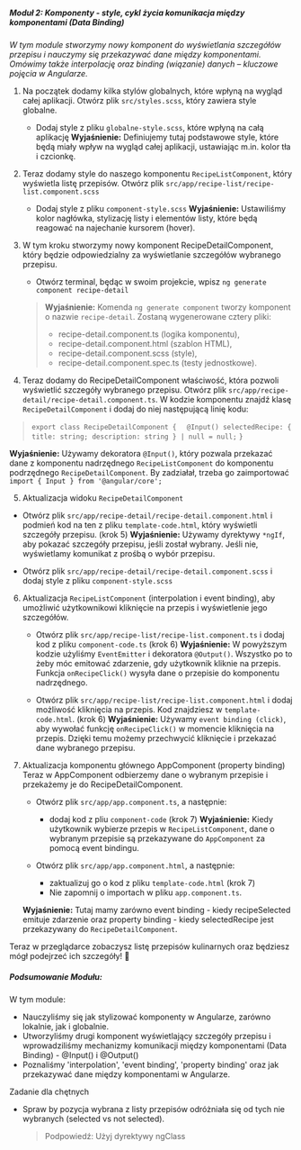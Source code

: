 ##### Moduł 2: Komponenty - style, cykl życia komunikacja między komponentami (Data Binding)
_W tym module stworzymy nowy komponent do wyświetlania szczegółów przepisu i nauczymy się przekazywać dane między komponentami._
_Omówimy także interpolację oraz binding (wiązanie) danych – kluczowe pojęcia w Angularze._

1. Na początek dodamy kilka stylów globalnych, które wpłyną na wygląd całej aplikacji. Otwórz plik `src/styles.scss`, który zawiera style globalne.
   * Dodaj style z pliku `globalne-style.scss`, które wpłyną na całą aplikację
  **Wyjaśnienie:** Definiujemy tutaj podstawowe style, które będą miały wpływ na wygląd całej aplikacji, ustawiając m.in. kolor tła i czcionkę.
2. Teraz dodamy style do naszego komponentu `RecipeListComponent`, który wyświetla listę przepisów. Otwórz plik `src/app/recipe-list/recipe-list.component.scss`
   * Dodaj style z pliku `component-style.scss`
    **Wyjaśnienie:** Ustawiliśmy kolor nagłówka, stylizację listy i elementów listy, które będą reagować na najechanie kursorem (hover).

3. W tym kroku stworzymy nowy komponent RecipeDetailComponent, który będzie odpowiedzialny za wyświetlanie szczegółów wybranego przepisu.
   * Otwórz terminal, będąc w swoim projekcie, wpisz `ng generate component recipe-detail`
  
    > **Wyjaśnienie:** Komenda `ng generate component` tworzy komponent o nazwie `recipe-detail`.
    > Zostaną wygenerowane cztery pliki:
    >
    > * recipe-detail.component.ts (logika komponentu),
    > * recipe-detail.component.html (szablon HTML),
    > * recipe-detail.component.scss (style),
    > * recipe-detail.component.spec.ts (testy jednostkowe).

4. Teraz dodamy do RecipeDetailComponent właściwość, która pozwoli wyświetlić szczegóły wybranego przepisu.
Otwórz plik `src/app/recipe-detail/recipe-detail.component.ts`. W kodzie komponentu znajdź klasę `RecipeDetailComponent` i dodaj do niej następującą linię kodu:
  > `export class RecipeDetailComponent {`
  > `  @Input() selectedRecipe: { title: string; description: string } | null = null;`
  > `}`

  **Wyjaśnienie:** Używamy dekoratora `@Input()`, który pozwala przekazać dane z komponentu
  nadrzędnego `RecipeListComponent` do komponentu podrzędnego `RecipeDetailComponent`.
  By zadziałał, trzeba go zaimportować `import { Input } from '@angular/core';`

5. Aktualizacja widoku `RecipeDetailComponent`
  * Otwórz plik `src/app/recipe-detail/recipe-detail.component.html` i podmień kod na ten z pliku `template-code.html`, który wyświetli szczegóły przepisu. (krok 5)
  **Wyjaśnienie:** Używamy dyrektywy `*ngIf`, aby pokazać szczegóły przepisu, jeśli został wybrany. Jeśli nie, wyświetlamy komunikat z prośbą o wybór przepisu.

  * Otwórz plik `src/app/recipe-detail/recipe-detail.component.scss` i dodaj style z pliku `component-style.scss`

6. Aktualizacja `RecipeListComponent` (interpolation i event binding), aby umożliwić użytkownikowi kliknięcie na przepis i wyświetlenie jego szczegółów.
   * Otwórz plik `src/app/recipe-list/recipe-list.component.ts` i dodaj kod z pliku `component-code.ts` (krok 6)
    **Wyjaśnienie:** W powyższym kodzie użyliśmy `EventEmitter` i dekoratora `@Output()`.
    Wszystko po to żeby móc emitować zdarzenie, gdy użytkownik kliknie na przepis.
    Funkcja `onRecipeClick()` wysyła dane o przepisie do komponentu nadrzędnego.

    * Otwórz plik `src/app/recipe-list/recipe-list.component.html` i dodaj możliwość kliknięcia na przepis. Kod znajdziesz w `template-code.html`. (krok 6)
    **Wyjaśnienie:** Używamy `event binding (click)`, aby wywołać funkcję `onRecipeClick()` w momencie kliknięcia na przepis.
    Dzięki temu możemy przechwycić kliknięcie i przekazać dane wybranego przepisu.

7. Aktualizacja komponentu głównego AppComponent (property binding)
   Teraz w AppComponent odbierzemy dane o wybranym przepisie i przekażemy je do RecipeDetailComponent.

    * Otwórz plik `src/app/app.component.ts`, a następnie:
      * dodaj kod z pliu `component-code` (krok 7)
    **Wyjaśnienie:** Kiedy użytkownik wybierze przepis w `RecipeListComponent`, dane o wybranym przepisie są przekazywane do `AppComponent` za pomocą event bindingu.

    * Otwórz plik `src/app/app.component.html`, a następnie:
      * zaktualizuj go o kod z pliku `template-code.html` (krok 7)
      * Nie zapomnij o importach w pliku `app.component.ts`.
    
    **Wyjaśnienie:** Tutaj mamy zarówno event binding - kiedy recipeSelected emituje zdarzenie
    oraz property binding - kiedy selectedRecipe jest przekazywany do `RecipeDetailComponent`.


Teraz w przeglądarce zobaczysz listę przepisów kulinarnych oraz będziesz mógł podejrzeć ich szczegóły! 🎉

##### Podsumowanie Modułu:
W tym module:

* Nauczyliśmy się jak stylizować komponenty w Angularze, zarówno lokalnie, jak i globalnie.
* Utworzyliśmy drugi komponent wyświetlający szczegóły przepisu i wprowadziliśmy mechanizmy komunikacji między komponentami (Data Binding) - @Input() i @Output()
* Poznaliśmy 'interpolation', 'event binding', 'property binding' oraz jak przekazywać dane między komponentami w Angularze.


Zadanie dla chętnych
* Spraw by pozycja wybrana z listy przepisów odróżniała się od tych nie wybranych (selected vs not selected).
    >Podpowiedź: Użyj dyrektywy ngClass
